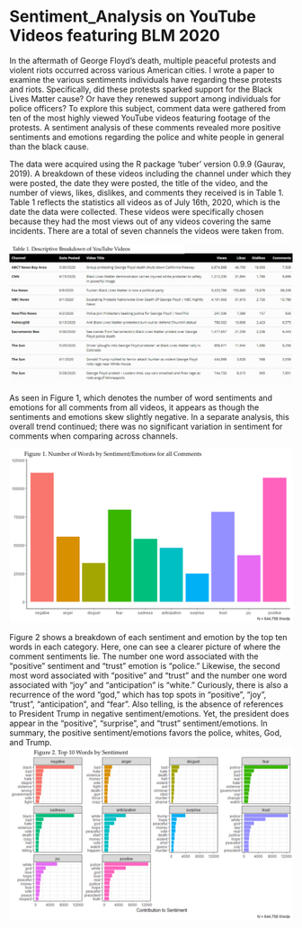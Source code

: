 # Sentiment_Analysis on YouTube Videos featuring BLM 2020

In the aftermath of George Floyd’s death, multiple peaceful protests and violent riots occurred across various American cities. I wrote a paper to examine the various sentiments individuals have regarding these protests and riots. Specifically, did these protests sparked support for the Black Lives Matter cause? Or have they renewed support among individuals for police officers? To explore this subject, comment data were gathered from ten of the most highly viewed YouTube videos featuring footage of the protests. A sentiment analysis of these comments revealed more positive sentiments and emotions regarding the police and white people in general than the black cause. 

The data were acquired using the R package ‘tuber’ version 0.9.9 (Gaurav, 2019). A breakdown of these videos including the channel under which they were posted, the date they were posted, the title of the video, and the number of views, likes, dislikes, and comments they received is in Table 1. Table 1 reflects the statistics all videos as of July 16th, 2020, which is the date the data were collected. These videos were specifically chosen because they had the most views out of any videos covering the same incidents. There are a total of seven channels the videos were taken from. 

![](https://github.com/JohnM-Eaton/Sentiment_Analysis_YT_BLM/blob/main/Table1.svg)

As seen in Figure 1, which denotes the number of word sentiments and emotions for all comments from all videos, it appears as though the sentiments and emotions skew slightly negative.  In a separate analysis, this overall trend continued; there was no significant variation in sentiment for comments when comparing across channels. 

![](https://github.com/JohnM-Eaton/Sentiment_Analysis_YT_BLM/blob/main/Figure%201.png)

Figure 2 shows a breakdown of each sentiment and emotion by the top ten words in each category. Here, one can see a clearer picture of where the comment sentiments lie. The number one word associated with the “positive” sentiment and “trust” emotion is “police.” Likewise, the second most word associated with “positive” and “trust” and the number one word associated with “joy” and “anticipation” is “white.” Curiously, there is also a recurrence of the word “god,” which has top spots in “positive”, “joy”, “trust”, “anticipation”, and “fear”. Also telling, is the absence of references to President Trump in negative sentiment/emotions. Yet, the president does appear in the “positive”, “surprise”, and “trust” sentiment/emotions. In summary, the positive sentiment/emotions favors the police, whites, God, and Trump. 
![](https://github.com/JohnM-Eaton/Sentiment_Analysis_YT_BLM/blob/main/Figure%202.png)
